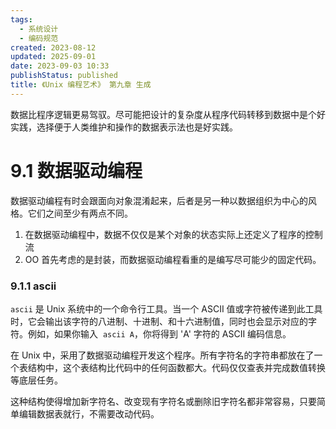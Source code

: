 ```yaml
---
tags:
  - 系统设计
  - 编码规范
created: 2023-08-12
updated: 2025-09-01
date: 2023-09-03 10:33
publishStatus: published
title: 《Unix 编程艺术》 第九章 生成
---
```


数据比程序逻辑更易驾驭。尽可能把设计的复杂度从程序代码转移到数据中是个好实践，选择便于人类维护和操作的数据表示法也是好实践。

# 9.1 数据驱动编程

数据驱动编程有时会跟面向对象混淆起来，后者是另一种以数据组织为中心的风格。它们之间至少有两点不同。

1. 在数据驱动编程中，数据不仅仅是某个对象的状态实际上还定义了程序的控制流
2. OO 首先考虑的是封装，而数据驱动编程看重的是编写尽可能少的固定代码。

### 9.1.1 ascii

`ascii` 是 Unix 系统中的一个命令行工具。当一个 ASCII 值或字符被传递到此工具时，它会输出该字符的八进制、十进制、和十六进制值，同时也会显示对应的字符。例如，如果你输入  `ascii A`，你将得到 'A' 字符的 ASCII 编码信息。

在 Unix 中，采用了数据驱动编程开发这个程序。所有字符名的字符串都放在了一个表结构中，这个表结构比代码中的任何函数都大。代码仅仅查表并完成数值转换等底层任务。

这种结构使得增加新字符名、改变现有字符名或删除旧字符名都非常容易，只要简单编辑数据表就行，不需要改动代码。

